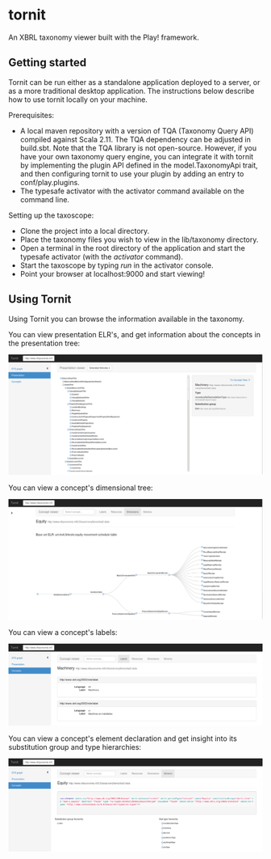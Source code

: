 tornit
=========

An XBRL taxonomy viewer built with the Play! framework. 

Getting started
---------------

Tornit can be run either as a standalone application deployed to a server, or as a more traditional desktop application.  The instructions below describe how to use tornit locally on your machine.

Prerequisites:
* A local maven repository with a version of TQA (Taxonomy Query API) compiled against Scala 2.11.  The TQA dependency can be adjusted in build.sbt.  Note that the TQA library is not open-source.  However, if you have your own taxonomy query engine, you can integrate it with tornit by implementing the plugin API defined in the model.TaxonomyApi trait, and then configuring tornit to use your plugin by adding an entry to conf/play.plugins.
* The typesafe activator with the activator command available on the command line.

Setting up the taxoscope:
* Clone the project into a local directory.
* Place the taxonomy files you wish to view in the lib/taxonomy directory.
* Open a terminal in the root directory of the application and start the typesafe activator (with the *activator* command).
* Start the taxoscope by typing *run* in the activator console.
* Point your browser at localhost:9000 and start viewing!

Using Tornit
------------

Using Tornit you can browse the information available in the taxonomy.  

You can view presentation ELR's, and get information about the concepts in the presentation tree:

![Presentation ELR view](/screenshots/presentation_view.png "Presentation view.")

You can view a concept's dimensional tree:

![Dimensionsal view](/screenshots/dimension_view.png)

You can view a concept's labels:

![Labels view](/screenshots/labels_view.png)

You can view a concept's element declaration and get insight into its substitution group and type hierarchies:

![Schema view](/screenshots/schema_view.png)

